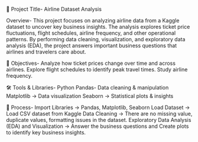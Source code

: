 📌 Project Title-
Airline Dataset Analysis

Overview-
This project focuses on analyzing airline data from a Kaggle dataset to uncover key business insights. The analysis explores ticket price fluctuations, flight schedules, airline frequency, and other operational patterns. 
By performing data cleaning, visualization, and exploratory data analysis (EDA), the project answers important business questions that airlines and travelers care about.

🎯 Objectives-
Analyze how ticket prices change over time and across airlines.
Explore flight schedules to identify peak travel times.
Study airline frequency.

🛠️ Tools & Libraries-
Python
Pandas- Data cleaning & manipulation
Matplotlib → Data visualization
Seaborn → Statistical plots & insights

🔎 Process-
Import Libraries → Pandas, Matplotlib, Seaborn
Load Dataset → Load CSV dataset from Kaggle
Data Cleaning → There are no missing value, duplicate values, formatting issues in the dataset.
Exploratory Data Analysis (EDA) and Visualization → Answer the business questions and Create plots to identify key business insights.

